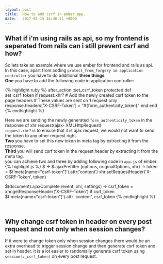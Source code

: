 ```yaml
---
layout: post
title:  How to add csrf in ember app.
date:   2017-05-15 16:46:11 +0000
---
```



## What if i'm using rails as api, so my frontend is seperated from rails can i still prevent csrf and how?

So lets take an example where we use ember for frontend and rails as api.
In this case, apart from adding `protect_from_forgery in application controller` you have to do additional **three things**.    
**One** you have to add the following code in application controller:
<!--more-->
{% highlight ruby %}
after_action :set_csrf_token
  protected
  def set_csrf_token
    if request.xhr?
      # Add the newly created csrf token to the page headers
      # These values are sent on 1 request only
      response.headers['X-CSRF-Token'] = "#{form_authenticity_token}"
    end
  end
{% endhighlight %}

Here we are sending the newly generated `form_authenticity_token` in the response of xhr request(ajax- XMLHttpRequest)     
`request.xhr?` is to ensure that it is ajax request, we would not want to send the token to any other request right.
<br>**Two** you have to set this new token in meta tag by extracting it from the response.
<br>**Third** you will send csrf token in the request header by extracting it from the meta tag.     
you can achieve two and three by adding following code in `app.js` of ember
{% highlight js %}
$ ->
  $.ajaxPrefilter (options, originalOptions, xhr) ->
    token = $('meta[name="csrf-token"]').attr('content')
    xhr.setRequestHeader('X-CSRF-Token', token)

  $(document).ajaxComplete (event, xhr, settings) ->
    csrf_token = xhr.getResponseHeader('X-CSRF-Token')
    if csrf_token
      $('meta[name="csrf-token"]').attr 'content', csrf_token
{% endhighlight %}

<br>

## Why change csrf token in header on every post request and not only when session changes?

If it were to change token only when session changes there would be an extra overhead to trigger session change and then generate csrf token and set in header.
It is a lot easier to randomally generate csrf token using `session[:_csrf_token]` on every post request.
